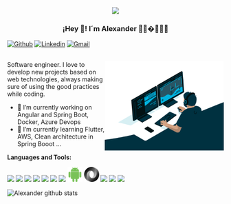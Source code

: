 
<p align="center" width="300">
   <img align="center" width="200" src="https://avatars.githubusercontent.com/u/5550470?v=4" />
   <h3 align="center">¡Hey 👋! I´m Alexander 👨🏻‍�👨🏻‍💻</h3>
</p>

[![Github](https://img.shields.io/badge/-Github-000?style=flat&logo=Github&logoColor=white)](https://github.com/alexlondon07)
[![Linkedin](https://img.shields.io/badge/-LinkedIn-blue?style=flat&logo=Linkedin&logoColor=white)](https://www.linkedin.com/in/alexanderlondono1/)
[![Gmail](https://img.shields.io/badge/-Gmail-c14438?style=flat&logo=Gmail&logoColor=white)](mailto:alexlondon07@gmail.com)
<br />
<br />

 <img width="55%" align="right" alt="Github" src="https://github.com/alexlondon07/alexlondon07.github.io/blob/9bf9ff328457d34d1cb28b47a17df5f19cc3f569/images/portfolio/code.gif?raw=true" />
  
Software engineer. I love to develop new projects based on web technologies, always making sure of using the good practices while coding.

- 🔭 I’m currently working on Angular and Spring Boot, Docker, Azure Devops
- 🌱 I’m currently learning Flutter, AWS, Clean architecture in Spring Booot ...


**Languages and Tools:**  

<code><img height="35" src="https://upload.wikimedia.org/wikipedia/commons/d/d9/Node.js_logo.svg"></code>
<code><img height="35" src="https://upload.wikimedia.org/wikipedia/commons/thumb/2/27/PHP-logo.svg/1200px-PHP-logo.svg.png"></code>
<code><img height="35" src="https://alexlondon07.github.io/images/iconos/iconos-Post.png"></code>
<code><img height="35" src="https://alexlondon07.github.io/images/iconos/iconos-laravel.png"></code>
<code><img height="35" src="https://pbs.twimg.com/profile_images/1235868806079057921/fTL08u_H_400x400.png"></code>
<code><img height="35" src="https://upload.wikimedia.org/wikipedia/commons/thumb/c/cf/Angular_full_color_logo.svg/1200px-Angular_full_color_logo.svg.png"></code>
<code><img height="35" src="https://www.oracle.com/a/ocom/img/cb71-java-logo.png"></code>
<code><img height="35" src="https://raw.githubusercontent.com/github/explore/80688e429a7d4ef2fca1e82350fe8e3517d3494d/topics/android/android.png"></code>
<code><img height="35" src="https://raw.githubusercontent.com/github/explore/80688e429a7d4ef2fca1e82350fe8e3517d3494d/topics/json/json.png"></code>
<code><img height="35" src="https://www.anerbarrena.com/wp-content/uploads/2016/05/mysql.jpg"></code>
<code><img height="35" src="https://ugeek.github.io/blog/images-blog/git.png"></code>
<code><img height="35" src="https://raminahmadi.com/wp-content/uploads/2017/10/frontHeader.png"></code>

![Alexander github stats](https://github-readme-stats.vercel.app/api?username=alexlondon07&show_icons=true&hide_border=true)
